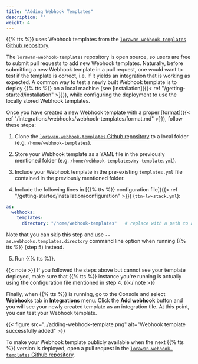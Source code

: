 ```yaml
---
title: "Adding Webhook Templates"
description: ""
weight: 4
---
```


{{% tts %}} uses Webhook templates from the [`lorawan-webhook-templates` Github repository](https://github.com/TheThingsNetwork/lorawan-webhook-templates/).

The `lorawan-webhook-templates` repository is open source, so users are free to submit pull requests to add new Webhook templates. Naturally, before submitting a new Webhook template in a pull request, one would want to test if the template is correct, i.e. if it yields an integration that is working as expected. A common way to test a newly built Webhook template is to deploy {{% tts %}} on a local machine (see [installation]({{< ref "/getting-started/installation" >}})), while configuring the deployment to use the locally stored Webhook templates.

Once you have created a new Webhook template with a proper [format]({{< ref "/integrations/webhooks/webhook-templates/format.md" >}}), follow these steps:

1. Clone the [`lorawan-webhook-templates` Github repository](https://github.com/TheThingsNetwork/lorawan-webhook-templates/) to a local folder (e.g. `/home/webhook-templates`).

2. Store your Webhook template as a YAML file in the previously mentioned folder (e.g. `/home/webhook-templates/my-template.yml`).

3. Include your Webhook template in the pre-existing `templates.yml` file contained in the previously mentioned folder.

4. Include the following lines in [{{% tts %}} configuration file]({{< ref "/getting-started/installation/configuration" >}}) (`ttn-lw-stack.yml`):

```yaml
as:
  webhooks:
    templates:
      directory: "/home/webhook-templates"   # replace with a path to a local folder where you stored Webhook templates
```

Note that you can skip this step and use `--as.webhooks.templates.directory` command line option when running {{% tts %}} (step 5) instead.

5. Run {{% tts %}}.

{{< note >}} If you followed the steps above but cannot see your template deployed, make sure that {{% tts %}} instance you're running is actually using the configuration file mentioned in step 4. {{</ note >}}

Finally, when {{% tts %}} is running, go to the Console and select **Webhooks** tab in **Integrations** menu. Click the **Add webhook** button and you will see your newly created template as an integration tile. At this point, you can test your Webhook template.

{{< figure src="../adding-webhook-template.png" alt="Webhook template successfully added" >}}

To make your Webhook template publicly available when the next {{% tts %}} version is deployed, open a pull request in the [`lorawan-webhook-templates` Github repository](https://github.com/TheThingsNetwork/lorawan-webhook-templates/).
